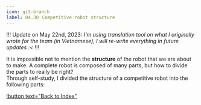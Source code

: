 ```yaml
---
icon: git-branch
label: 04.30⠀Competitive robot structure
---
```


!!!
Update on May 22nd, 2023: *I'm using translation tool on what I originally wrote for the team (in Vietnamese), I will re-write everything in future updates :<*
!!!

It is impossible not to mention the **structure** of the robot that we are about to make. A complete robot is composed of many parts, but how to divide the parts to really be right?\
Through self-study, I divided the structure of a competitive robot into the following parts:

[!button text="Back to Index"](/projects/04-submarine/04-10-19-about-the-project/04-10-index.md)
